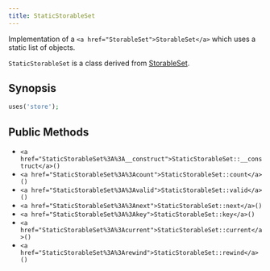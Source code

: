 ```yaml
---
title: StaticStorableSet
---
```


Implementation of a `<a href="StorableSet">StorableSet</a>` which uses a static list of objects.

`StaticStorableSet` is a class derived from <a href="StorableSet">StorableSet</a>.

## Synopsis

```php
uses('store');
```

## Public Methods

* `<a href="StaticStorableSet%3A%3A__construct">StaticStorableSet::__construct</a>()`
* `<a href="StaticStorableSet%3A%3Acount">StaticStorableSet::count</a>()`
* `<a href="StaticStorableSet%3A%3Avalid">StaticStorableSet::valid</a>()`
* `<a href="StaticStorableSet%3A%3Anext">StaticStorableSet::next</a>()`
* `<a href="StaticStorableSet%3A%3Akey">StaticStorableSet::key</a>()`
* `<a href="StaticStorableSet%3A%3Acurrent">StaticStorableSet::current</a>()`
* `<a href="StaticStorableSet%3A%3Arewind">StaticStorableSet::rewind</a>()`

